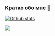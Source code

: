 ### Кратко обо мне 👋

<!--
**enlacroix/enlacroix** is a ✨ _special_ ✨ repository because its `README.md` (this file) appears on your GitHub profile.

Here are some ideas to get you started:

- 🔭 I’m currently working on: Ищу оттенки жёлтого для кнопок в новом AI-friendly приложении компании ЯНДЕКС.
- 🌱 I’m currently learning: русский язык, я кореец.
- 👯 I’m looking to collaborate on: игра, ну типа Ведьмак, только с пушками, еще и в сеттинге киберпанка!
- 🤔 I’m looking for help with: мировая борьба с плюсистами.
- 💬 Ask me about: Работаю ли в Яндексе? ДА!
- 📫 How to reach me: Шоссе Энтузиастов 25б, спросить Аню в аптеке
- 😄 Pronouns: Милостивый государь, Светлейший, и т.п.
- ⚡ Fun fact: всё, что здесь написано - Ложь.
-->


<a href="https://github.com/enlacroix/github-readme-stats"><img align="center" src="https://github-readme-stats.vercel.app/api?username=enlacroix&theme=dark&show_icons=true&include_all_commits=true&hide_border=true" alt="Github stats" /></a>

<a href="https://github.com/enlacroix/github-readme-stats"><img align="center" src="https://github-readme-stats.vercel.app/api/top-langs/?username=enlacroix&layout=compact&hide_border=true&theme=dark"/></a>
